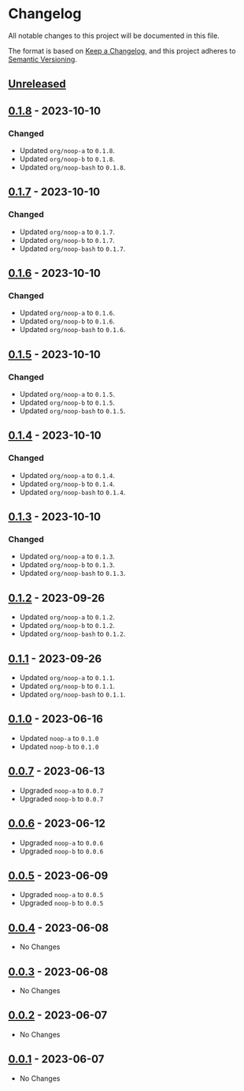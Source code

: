 # Changelog

All notable changes to this project will be documented in this file.

The format is based on [Keep a Changelog](https://keepachangelog.com/en/1.1.0/),
and this project adheres to [Semantic Versioning](https://semver.org/spec/v2.0.0.html).

## [Unreleased]

## [0.1.8] - 2023-10-10

### Changed

- Updated `org/noop-a` to `0.1.8`.
- Updated `org/noop-b` to `0.1.8`.
- Updated `org/noop-bash` to `0.1.8`.

## [0.1.7] - 2023-10-10

### Changed

- Updated `org/noop-a` to `0.1.7`.
- Updated `org/noop-b` to `0.1.7`.
- Updated `org/noop-bash` to `0.1.7`.

## [0.1.6] - 2023-10-10

### Changed

- Updated `org/noop-a` to `0.1.6`.
- Updated `org/noop-b` to `0.1.6`.
- Updated `org/noop-bash` to `0.1.6`.

## [0.1.5] - 2023-10-10

### Changed

- Updated `org/noop-a` to `0.1.5`.
- Updated `org/noop-b` to `0.1.5`.
- Updated `org/noop-bash` to `0.1.5`.

## [0.1.4] - 2023-10-10

### Changed

- Updated `org/noop-a` to `0.1.4`.
- Updated `org/noop-b` to `0.1.4`.
- Updated `org/noop-bash` to `0.1.4`.

## [0.1.3] - 2023-10-10

### Changed

- Updated `org/noop-a` to `0.1.3`.
- Updated `org/noop-b` to `0.1.3`.
- Updated `org/noop-bash` to `0.1.3`.

## [0.1.2] - 2023-09-26

- Updated `org/noop-a` to `0.1.2`.
- Updated `org/noop-b` to `0.1.2`.
- Updated `org/noop-bash` to `0.1.2`.

## [0.1.1] - 2023-09-26

- Updated `org/noop-a` to `0.1.1`.
- Updated `org/noop-b` to `0.1.1`.
- Updated `org/noop-bash` to `0.1.1`.

## [0.1.0] - 2023-06-16

- Updated `noop-a` to `0.1.0`
- Updated `noop-b` to `0.1.0`

## [0.0.7] - 2023-06-13

- Upgraded `noop-a` to `0.0.7`
- Upgraded `noop-b` to `0.0.7`

## [0.0.6] - 2023-06-12

- Upgraded `noop-a` to `0.0.6`
- Upgraded `noop-b` to `0.0.6`

## [0.0.5] - 2023-06-09

- Upgraded `noop-a` to `0.0.5`
- Upgraded `noop-b` to `0.0.5`

## [0.0.4] - 2023-06-08

- No Changes

## [0.0.3] - 2023-06-08

- No Changes

## [0.0.2] - 2023-06-07

- No Changes

## [0.0.1] - 2023-06-07

- No Changes

[unreleased]: https://github.com/colincasey/noop-cnb/compare/v0.1.8...HEAD
[0.1.8]: https://github.com/colincasey/noop-cnb/compare/v0.1.7...v0.1.8
[0.1.7]: https://github.com/colincasey/noop-cnb/compare/v0.1.6...v0.1.7
[0.1.6]: https://github.com/colincasey/noop-cnb/compare/v0.1.5...v0.1.6
[0.1.5]: https://github.com/colincasey/noop-cnb/compare/v0.1.4...v0.1.5
[0.1.4]: https://github.com/colincasey/noop-cnb/compare/v0.1.3...v0.1.4
[0.1.3]: https://github.com/colincasey/noop-cnb/compare/v0.1.2...v0.1.3
[0.1.2]: https://github.com/colincasey/noop-cnb/compare/v0.1.1...v0.1.2
[0.1.1]: https://github.com/colincasey/noop-cnb/compare/v0.1.0...v0.1.1
[0.1.0]: https://github.com/colincasey/noop-cnb/compare/v0.0.7...v0.1.0
[0.0.7]: https://github.com/colincasey/noop-cnb/compare/v0.0.6...v0.0.7
[0.0.6]: https://github.com/colincasey/noop-cnb/compare/v0.0.5...v0.0.6
[0.0.5]: https://github.com/colincasey/noop-cnb/compare/v0.0.4...v0.0.5
[0.0.4]: https://github.com/colincasey/noop-cnb/compare/v0.0.3...v0.0.4
[0.0.3]: https://github.com/colincasey/noop-cnb/compare/v0.0.2...v0.0.3
[0.0.2]: https://github.com/colincasey/noop-cnb/compare/v0.0.1...v0.0.2
[0.0.1]: https://github.com/colincasey/noop-cnb/releases/tag/v0.0.1
